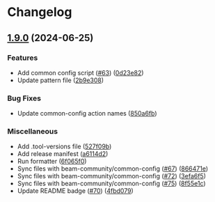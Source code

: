 # Changelog

## [1.9.0](https://github.com/beam-community/ua_parser/compare/v1.8.0...v1.9.0) (2024-06-25)


### Features

* Add common config script ([#63](https://github.com/beam-community/ua_parser/issues/63)) ([0d23e82](https://github.com/beam-community/ua_parser/commit/0d23e82ecb346c7d6af8f4f2fc15291b10e85876))
* Update pattern file ([2b9e308](https://github.com/beam-community/ua_parser/commit/2b9e30866eca052641f205c904743f31d971dae9))


### Bug Fixes

* Update common-config action names ([850a6fb](https://github.com/beam-community/ua_parser/commit/850a6fb6319f36b2e4a01ccf030738cc7d68110e))


### Miscellaneous

* Add .tool-versions file ([527f09b](https://github.com/beam-community/ua_parser/commit/527f09b1b6cef8f314efc2c51a68056f4360f55e))
* Add release manifest ([a6114d2](https://github.com/beam-community/ua_parser/commit/a6114d24d0f90610f5771130de93e421d53d5ef6))
* Run formatter ([6f065f0](https://github.com/beam-community/ua_parser/commit/6f065f03145b5dbdd0d414d034f24a0f29ab2d26))
* Sync files with beam-community/common-config ([#67](https://github.com/beam-community/ua_parser/issues/67)) ([866471e](https://github.com/beam-community/ua_parser/commit/866471ede1312e94510a7a12ad2c7299922877e4))
* Sync files with beam-community/common-config ([#72](https://github.com/beam-community/ua_parser/issues/72)) ([3efa6f5](https://github.com/beam-community/ua_parser/commit/3efa6f5aa57930b518a18202378b601c9adf7c92))
* Sync files with beam-community/common-config ([#75](https://github.com/beam-community/ua_parser/issues/75)) ([8f55e1c](https://github.com/beam-community/ua_parser/commit/8f55e1c7f10d210eb9d3d701173b2476d8b1da45))
* Update README badge ([#70](https://github.com/beam-community/ua_parser/issues/70)) ([4fbd079](https://github.com/beam-community/ua_parser/commit/4fbd079f28d30cec0ed1755cefdedb8f553b27c0))

